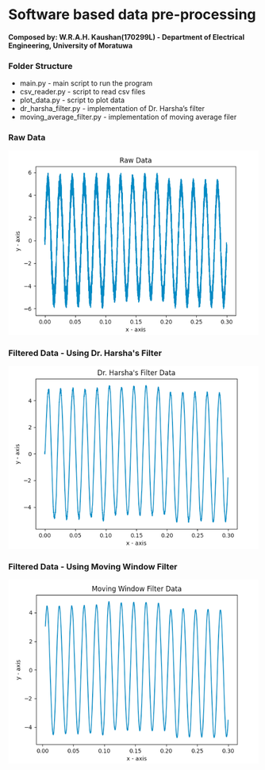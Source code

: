 # Software based data pre-processing
#### Composed by: W.R.A.H. Kaushan(170299L) - Department of Electrical Engineering, University of Moratuwa

### Folder Structure
- main.py - main script to run the program
- csv_reader.py - script to read csv files
- plot_data.py - script to plot data
- dr_harsha_filter.py - implementation of Dr. Harsha’s filter
- moving_average_filter.py - implementation of moving average filer

### Raw Data
![raw data plot](assets/raw-data.png)

### Filtered Data - Using Dr. Harsha's Filter
![filtered data plot 1](assets/filter-1.png)

### Filtered Data - Using Moving Window Filter
![filtered data plot 2](assets/filter-2.png)
